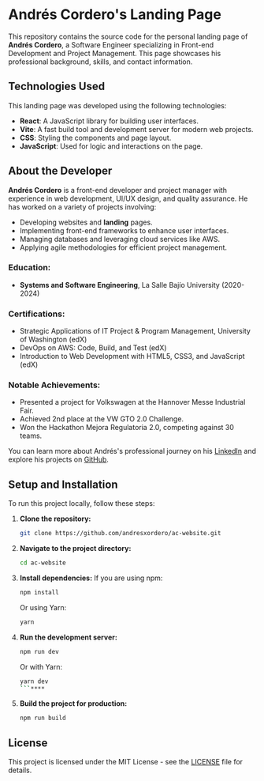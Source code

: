 # Andrés Cordero's Landing Page

This repository contains the source code for the personal landing page of **Andrés Cordero**, a Software Engineer specializing in Front-end Development and Project Management. This page showcases his professional background, skills, and contact information.

## Technologies Used

This landing page was developed using the following technologies:

- **React**: A JavaScript library for building user interfaces.
- **Vite**: A fast build tool and development server for modern web projects.
- **CSS**: Styling the components and page layout.
- **JavaScript**: Used for logic and interactions on the page.

## About the Developer

**Andrés Cordero** is a front-end developer and project manager with experience in web development, UI/UX design, and quality assurance. He has worked on a variety of projects involving:

- Developing websites and **landing** pages.
- Implementing front-end frameworks to enhance user interfaces.
- Managing databases and leveraging cloud services like AWS.
- Applying agile methodologies for efficient project management.

### Education:

- **Systems and Software Engineering**, La Salle Bajío University (2020-2024)

### Certifications:

- Strategic Applications of IT Project & Program Management, University of Washington (edX)
- DevOps on AWS: Code, Build, and Test (edX)
- Introduction to Web Development with HTML5, CSS3, and JavaScript (edX)

### Notable Achievements:

- Presented a project for Volkswagen at the Hannover Messe Industrial Fair.
- Achieved 2nd place at the VW GTO 2.0 Challenge.
- Won the Hackathon Mejora Regulatoria 2.0, competing against 30 teams.

You can learn more about Andrés's professional journey on his [LinkedIn](https://www.linkedin.com/in/andresmcorderor/) and explore his projects on [GitHub](https://github.com/andrescorderor).

## Setup and Installation

To run this project locally, follow these steps:

1. **Clone the repository:**

   ```bash
   git clone https://github.com/andresxordero/ac-website.git
   ```

2. **Navigate to the project directory:**

   ```bash
   cd ac-website
   ```

3. **Install dependencies:**
   If you are using npm:

   ```bash
   npm install
   ```

   Or using Yarn:

   ```bash
   yarn
   ```

4. **Run the development server:**

   ```bash
   npm run dev
   ```

   Or with Yarn:

   ````bash
   yarn dev
   ```****

   ````

5. **Build the project for production:**
   ```bash
   npm run build
   ```

## License

This project is licensed under the MIT License - see the [LICENSE](LICENSE) file for details.
